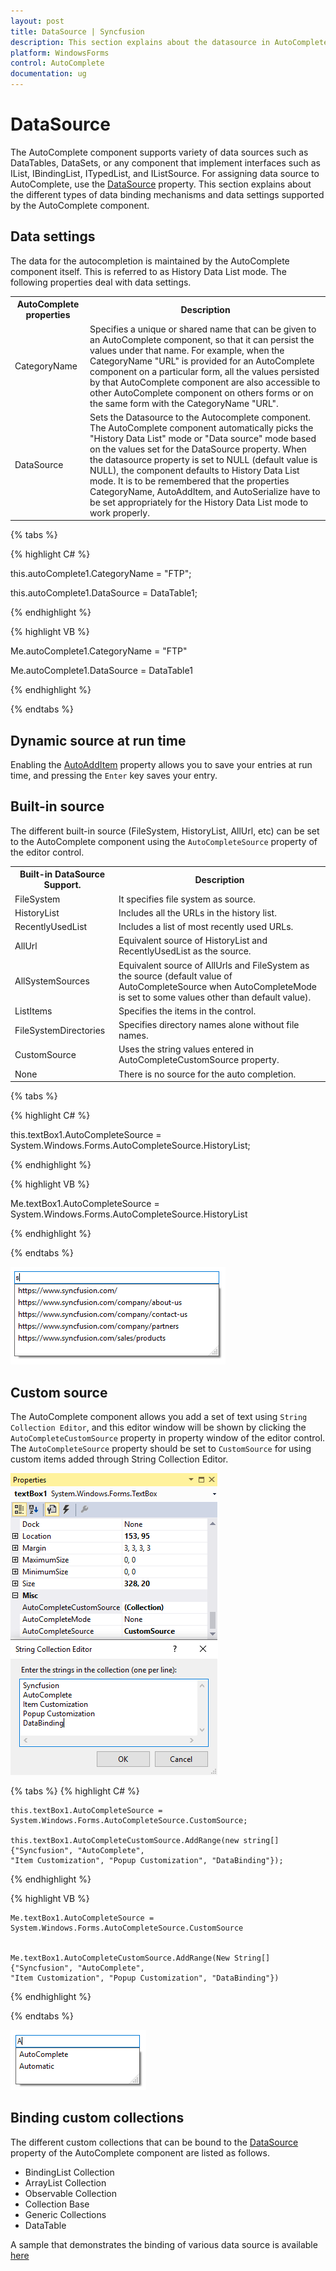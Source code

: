 ```yaml
---
layout: post
title: DataSource | Syncfusion
description: This section explains about the datasource in AutoComplete
platform: WindowsForms
control: AutoComplete
documentation: ug
---
```


# DataSource

The AutoComplete component supports variety of data sources such as DataTables, DataSets, or any component that implement interfaces such as IList, IBindingList, ITypedList, and IListSource. For assigning data source to AutoComplete, use the [DataSource](https://help.syncfusion.com/cr/windowsforms/Syncfusion.Tools.Windows~Syncfusion.Windows.Forms.Tools.AutoComplete~DataSource.html) property. This section explains about the different types of data binding mechanisms and data settings supported by the AutoComplete component.

## Data settings

The data for the autocompletion is maintained by the AutoComplete component itself. This is referred to as History Data List mode. The following properties deal with data settings.

<table>
<tr>
<th>
AutoComplete properties</th><th>
Description</th></tr>
<tr>
<td>
CategoryName</td><td>
Specifies a unique or shared name that can be given to an AutoComplete component, so that it can persist the values under that name. For example, when the CategoryName "URL" is provided for an AutoComplete component on a particular form, all the values persisted by that AutoComplete component are also accessible to other AutoComplete component on others forms or on the same form with the CategoryName "URL". </td></tr>
<tr>
<td>
DataSource</td><td>
Sets the Datasource to the Autocomplete component. The AutoComplete component automatically picks the "History Data List" mode or "Data source" mode based on the values set for the DataSource property. When the datasource property is set to NULL (default value is NULL), the component defaults to History Data List mode. It is to be remembered that the properties CategoryName, AutoAddItem, and AutoSerialize have to be set appropriately for the History Data List mode to work properly.</td></tr>
</table>

{% tabs %}

{% highlight C# %}

this.autoComplete1.CategoryName = "FTP";

this.autoComplete1.DataSource = DataTable1;

{% endhighlight %}

{% highlight VB %}

Me.autoComplete1.CategoryName = "FTP"

Me.autoComplete1.DataSource = DataTable1

{% endhighlight %}

{% endtabs %}

## Dynamic source at run time

Enabling the [AutoAddItem](https://help.syncfusion.com/cr/windowsforms/Syncfusion.Tools.Windows~Syncfusion.Windows.Forms.Tools.AutoComplete~AutoAddItem.html) property allows you to save your entries at run time, and pressing the `Enter` key saves your entry.

## Built-in source

The different built-in source (FileSystem, HistoryList, AllUrl, etc) can be set to the AutoComplete component using the `AutoCompleteSource` property of the editor control.

<table>
<tr>
<th>Built-in DataSource Support.</th>
<th>Description </th>
</tr>
<tr>
<td>FileSystem </td>
<td>It specifies file system as source.</td>
</tr>
<tr>
<td>HistoryList</td>
<td>Includes all the URLs in the history list.</td>
</tr>
<tr>
<td>RecentlyUsedList</td>
<td>Includes a list of most recently used URLs.</td>
</tr>
<tr>
<td>AllUrl</td>
<td>Equivalent source of HistoryList and RecentlyUsedList as the source.</td>
</tr>
<tr>
<td>AllSystemSources</td>
<td>Equivalent source of AllUrls and FileSystem as the source (default value of AutoCompleteSource when AutoCompleteMode is set to some values other than default value).</td>
</tr>
<tr>
<td>ListItems</td>
<td>Specifies the items in the control.</td>
</tr>
<tr>
<td> FileSystemDirectories</td>
<td>Specifies directory names alone without file names.</td>
</tr>
<tr>
<td>CustomSource </td>
<td>Uses the string values entered in AutoCompleteCustomSource property.</td>
</tr>
<tr>
<td>None</td>
<td>There is no source for the auto completion.</td>
</tr>
</table>

{% tabs %}

{% highlight C# %}

this.textBox1.AutoCompleteSource = System.Windows.Forms.AutoCompleteSource.HistoryList;

{% endhighlight %}

{% highlight VB %}

Me.textBox1.AutoCompleteSource = System.Windows.Forms.AutoCompleteSource.HistoryList

{% endhighlight %}

{% endtabs %}

![Windows Forms AutoComplete History List in datasource](DataSource_images/AutoComplete_Historylist.png)

## Custom source

The AutoComplete component allows you add a set of text using `String Collection Editor`, and this editor window will be shown by clicking the `AutoCompleteCustomSource` property in property window of the editor control. The `AutoCompleteSource` property should be set to `CustomSource` for using custom items added through String Collection Editor.

![Windows Forms AutoComplete Customsource datasource](DataSource_images/AutoComplete_Customsource.png) 

{% tabs %}
{% highlight C# %}

    this.textBox1.AutoCompleteSource = System.Windows.Forms.AutoCompleteSource.CustomSource;

    this.textBox1.AutoCompleteCustomSource.AddRange(new string[] {"Syncfusion", "AutoComplete",
    "Item Customization", "Popup Customization", "DataBinding"});

{% endhighlight %}

{% highlight VB %}


    Me.textBox1.AutoCompleteSource = System.Windows.Forms.AutoCompleteSource.CustomSource


    Me.textBox1.AutoCompleteCustomSource.AddRange(New String[] {"Syncfusion", "AutoComplete",
    "Item Customization", "Popup Customization", "DataBinding"})

{% endhighlight %}

{% endtabs %}

![Windows Forms AutoComplete Customsource datasource](DataSource_images/AutoComplete_Customsourcecode.png) 

## Binding custom collections 

The different custom collections that can be bound to the [DataSource](https://help.syncfusion.com/cr/windowsforms/Syncfusion.Tools.Windows~Syncfusion.Windows.Forms.Tools.AutoComplete~DataSource.html) property of the AutoComplete component are listed as follows.

* BindingList Collection
* ArrayList Collection
* Observable Collection
* Collection Base
* Generic Collections
* DataTable

A sample that demonstrates the binding of various data source is available [here](https://github.com/SyncfusionExamples/AutoCompleteModes_in_AutoComplete_Component/tree/master/DataSourceBinding) 
